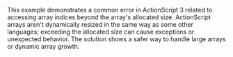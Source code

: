 This example demonstrates a common error in ActionScript 3 related to accessing array indices beyond the array's allocated size.  ActionScript arrays aren't dynamically resized in the same way as some other languages; exceeding the allocated size can cause exceptions or unexpected behavior. The solution shows a safer way to handle large arrays or dynamic array growth.